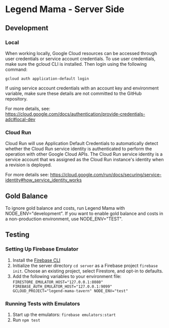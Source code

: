 # Legend Mama - Server Side
## Development
### Local
When working locally, Google Cloud resources can be accessed through user credentials or service account credentials.
To use user credentials, make sure the gcloud CLI is installed. Then login using the following command:

`gcloud auth application-default login`

If using service account credentials with an account key and environment variable, make sure these details are not 
committed to the GitHub repository.

For more details, see:
https://cloud.google.com/docs/authentication/provide-credentials-adc#local-dev

### Cloud Run
Cloud Run will use Application Default Credentials to automatically detect whether the Cloud Run service identity is 
authenticated to perform the operation with other Google Cloud APIs. The Cloud Run service identity is a service account
that ws assigned as the Cloud Run instance's identity when a revision is deployed. 

For more details see:
https://cloud.google.com/run/docs/securing/service-identity#how_service_identity_works

## Gold Balance
To ignore gold balance and costs, run Legend Mama with NODE_ENV="development". If you want to enable gold balance and 
costs in a non-production environment, use NODE_ENV="TEST".


## Testing
### Setting Up Firebase Emulator
1. Install the [Firebase CLI](https://firebase.google.com/docs/cli#install_the_firebase_cli)
2. Initialize the server directory `cd server` as a Firebase project `firebase init`. Choose an existing project, select Firestore, and opt-in to defaults.
3. Add the following variables to your environment file:
`
FIRESTORE_EMULATOR_HOST="127.0.0.1:8080"
FIREBASE_AUTH_EMULATOR_HOST="127.0.0.1:9099"
GCLOUD_PROJECT="legend-mama-tavern"
NODE_ENV="test"
`

### Running Tests with Emulators
1. Start up the emulators: `firebase emulators:start`
2. Run `npm test`

